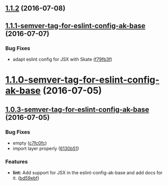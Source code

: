 <a name="1.1.2"></a>
## [1.1.2](https://aui-team-bot/https://bitbucket.org/atlassian/atlaskit/compare/1.1.1-semver-tag-for-eslint-config-ak-base...v1.1.2) (2016-07-08)



<a name="1.1.1-semver-tag-for-eslint-config-ak-base"></a>
## [1.1.1-semver-tag-for-eslint-config-ak-base](https://aui-team-bot/https://bitbucket.org/atlassian/atlaskit/compare/1.1.0-semver-tag-for-eslint-config-ak-base...1.1.1-semver-tag-for-eslint-config-ak-base) (2016-07-07)


### Bug Fixes

* adapt eslint config for JSX with Skate ([f79fb3f](https://aui-team-bot/https://bitbucket.org/atlassian/atlaskit/commits/f79fb3f))



<a name="1.1.0-semver-tag-for-eslint-config-ak-base"></a>
# [1.1.0-semver-tag-for-eslint-config-ak-base](https://aui-team-bot/https://bitbucket.org/atlassian/atlaskit/compare/1.0.3-semver-tag-for-eslint-config-ak-base...1.1.0-semver-tag-for-eslint-config-ak-base) (2016-07-05)



<a name="1.0.3-semver-tag-for-eslint-config-ak-base"></a>
## [1.0.3-semver-tag-for-eslint-config-ak-base](https://aui-team-bot/https://bitbucket.org/atlassian/atlaskit/compare/6130b51...1.0.3-semver-tag-for-eslint-config-ak-base) (2016-07-05)


### Bug Fixes

* empty ([c7fc0fc](https://aui-team-bot/https://bitbucket.org/atlassian/atlaskit/commits/c7fc0fc))
* import layer properly ([6130b51](https://aui-team-bot/https://bitbucket.org/atlassian/atlaskit/commits/6130b51))


### Features

* **lint:** Add support for JSX in the eslint-config-ak-base and add docs for it. ([bd59ebf](https://aui-team-bot/https://bitbucket.org/atlassian/atlaskit/commits/bd59ebf))



